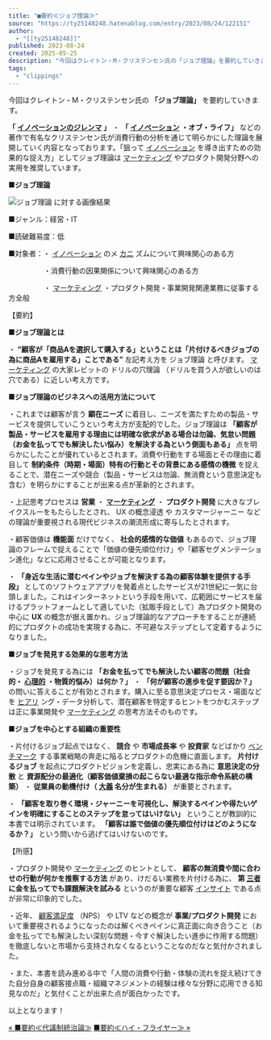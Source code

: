 ```yaml
---
title: "■要約≪ジョブ理論≫"
source: "https://ty25148248.hatenablog.com/entry/2023/08/24/122151"
author:
  - "[[ty25148248]]"
published: 2023-08-24
created: 2025-05-25
description: "今回はクレイトン・M・クリステンセン氏の「ジョブ理論」を要約していきます。 「イノベーションのジレンマ」・「イノベーション・オブ・ライフ」などの著作で有名なクリステンセン氏が消費行動の分析を通じて明らかにした理論を展開していく内容となっております。「狙ってイノベーションを導き出すための効果的な捉え方」としてジョブ理論はマーケティングやプロダクト開発分野への実用を推奨しています。 ■ジョブ理論 ■ジャンル：経営・IT ■読破難易度：低 ■対象者：・イノベーションのメカニズムについて興味関心のある方 ・消費行動の因果関係について興味関心のある方 ・マーケティング・プロダクト開発・事業開発関連業務に…"
tags:
  - "clippings"
---
```

今回はクレイトン・M・クリステンセン氏の **「ジョブ理論」** を要約していきます。

**「 [イノベーションのジレンマ](https://d.hatena.ne.jp/keyword/%A5%A4%A5%CE%A5%D9%A1%BC%A5%B7%A5%E7%A5%F3%A4%CE%A5%B8%A5%EC%A5%F3%A5%DE) 」** ・ **「 [イノベーション](https://d.hatena.ne.jp/keyword/%A5%A4%A5%CE%A5%D9%A1%BC%A5%B7%A5%E7%A5%F3) ・オブ・ライフ」** などの著作で有名なクリステンセン氏が消費行動の分析を通じて明らかにした理論を展開していく内容となっております。「狙って [イノベーション](https://d.hatena.ne.jp/keyword/%A5%A4%A5%CE%A5%D9%A1%BC%A5%B7%A5%E7%A5%F3) を導き出すための効果的な捉え方」としてジョブ理論は [マーケティング](https://d.hatena.ne.jp/keyword/%A5%DE%A1%BC%A5%B1%A5%C6%A5%A3%A5%F3%A5%B0) やプロダクト開発分野への実用を推奨しています。

**■ジョブ理論**

![ジョブ理論 に対する画像結果](https://th.bing.com/th/id/OIP.0dwDxtKdQC3qGuJPAF_HRAHaKd?w=115&h=180&c=7&r=0&o=5&dpr=1.3&pid=1.7)

■ジャンル：経営・IT

■読破難易度：低

■対象者：・ [イノベーション](https://d.hatena.ne.jp/keyword/%A5%A4%A5%CE%A5%D9%A1%BC%A5%B7%A5%E7%A5%F3) のメ [カニ](https://d.hatena.ne.jp/keyword/%A5%AB%A5%CB) ズムについて興味関心のある方

　　　　　・消費行動の因果関係について興味関心のある方

　　　　　・ [マーケティング](https://d.hatena.ne.jp/keyword/%A5%DE%A1%BC%A5%B1%A5%C6%A5%A3%A5%F3%A5%B0) ・プロダクト開発・事業開発関連業務に従事する方全般

【要約】

**■ジョブ理論とは**

・ **”顧客が「商品Aを選択して購入する」ということは「片付けるべきジョブの為に商品Aを雇用する」ことである”** 左記考え方を ジョブ理論 と呼びます。 [マーケティング](https://d.hatena.ne.jp/keyword/%A5%DE%A1%BC%A5%B1%A5%C6%A5%A3%A5%F3%A5%B0) の大家レビットの ドリルの穴理論 （ドリルを買う人が欲しいのは穴である）に近しい考え方です。

**■ジョブ理論のビジネスへの活用方法について**

・これまでは顧客が言う **顕在ニーズ** に着目し、ニーズを満たすための製品・サービスを提供していこうという考え方が支配的でした。ジョブ理論は **「顧客が製品・サービスを雇用する理由には明確な欲求がある場合は勿論、気怠い問題（お金を払ってでも解決したい悩み）を解決する為という側面もある」** 点を明らかにしたことが優れているとされます。消費や行動をする場面とその理由に着目して **制約条件（時期・場面）特有の行動とその背景にある感情の機微** を捉えることで、潜在ニーズや競合（製品・サービスは勿論、無消費という意思決定も含む）を明らかにすることが出来る点が革新的とされます。

・上記思考プロセスは **営業** ・ **[マーケティング](https://d.hatena.ne.jp/keyword/%A5%DE%A1%BC%A5%B1%A5%C6%A5%A3%A5%F3%A5%B0)** ・ **プロダクト開発** に大きなブレイクスルーをもたらしたとされ、 UX の概念浸透 や カスタマージャーニー などの理論が重要視される現代ビジネスの潮流形成に寄与したとされます。

・顧客価値は **機能面** だけでなく、 **社会的感情的な価値** もあるので、ジョブ理論のフレームで捉えることで「価値の優先順位付け」や「顧客セグメンテーション進化」などに応用させることが可能となります。

・ **「身近な生活に潜むペインやジョブを解決する為の顧客体験を提供する手段」** としてのソフトウェアアプリを発着点としたサービスが21世紀に一気に台頭しました。これはインターネットという手段を用いて、広範囲にサービスを届けるプラットフォームとして適していた（拡販手段として）為プロダクト開発の中心に **UX** の概念が据え置かれ、ジョブ理論的なアプローチをすることが連続的にプロダクトの成功を実現する為に、不可避なステップとして定着するようになりました。

**■ジョブを発見する効果的な思考方法**

・ジョブを発見する為には **「お金を払ってでも解決したい顧客の問題（社会的・ [心理的](https://d.hatena.ne.jp/keyword/%BF%B4%CD%FD%C5%AA) ・物質的悩み）は何か？」** ・ **「何が顧客の進歩を促す要因か？」** の問いに答えることが有効とされます。購入に至る意思決定プロセス・場面などを [ヒアリ](https://d.hatena.ne.jp/keyword/%A5%D2%A5%A2%A5%EA) ング・データ分析して、潜在顧客を特定するヒントをつかむステップは正に事業開発や [マーケティング](https://d.hatena.ne.jp/keyword/%A5%DE%A1%BC%A5%B1%A5%C6%A5%A3%A5%F3%A5%B0) の思考方法そのものです。

**■ジョブを中心とする組織の重要性**

・片付けるジョブ起点ではなく、 **競合** や **市場成長率** や **投資家** などばかり [ベンチマーク](https://d.hatena.ne.jp/keyword/%A5%D9%A5%F3%A5%C1%A5%DE%A1%BC%A5%AF) する事業戦略の奔走に陥るとプロダクトの危機に直面します。 **片付けるジョブ** を起点にプロダクトビジョンを定義し、忠実にある為に **意思決定の分散** と **資源配分の最適化（顧客価値棄損の起こらない最適な指示命令系統の構築）** ・ **従業員の動機付け（ [大義](https://d.hatena.ne.jp/keyword/%C2%E7%B5%C1) 名分が生まれる）** が重要とされます。

・ **「顧客を取り巻く環境・ジャーニーを可視化し、解決するペインや得たいゲインを明確にすることのステップを怠ってはいけない」** ということが教訓的に本書では明示されています。 **「顧客は誰で価値の優先順位付けはどのようになるか？」** という問いから逃げてはいけないのです。

【所感】

・プロダクト開発や [マーケティング](https://d.hatena.ne.jp/keyword/%A5%DE%A1%BC%A5%B1%A5%C6%A5%A3%A5%F3%A5%B0) のヒントとして、 **顧客の無消費や間に合わせの行動が何かを推察する方法** があり、けだるい業務を片付ける為に、 **第 [三者](https://d.hatena.ne.jp/keyword/%BB%B0%BC%D4) に金を払ってでも課題解決を試みる** というのが重要な顧客 [インサイト](https://d.hatena.ne.jp/keyword/%A5%A4%A5%F3%A5%B5%A5%A4%A5%C8) である点が非常に印象的でした。

・近年、 [顧客満足度](https://d.hatena.ne.jp/keyword/%B8%DC%B5%D2%CB%FE%C2%AD%C5%D9) （NPS） や LTV などの概念が **事業/プロダクト開発** において重要視されるようになったのは解くべきペインに真正面に向き合うこと（お金を払ってでも解決したい深刻な問題・今すぐ解決したい進歩に作用する問題）を徹底しないと市場から支持されなくなるということなのだなと気付かされました。

・また、本書を読み進める中で「人間の消費や行動・体験の流れを捉え続けてきた自分自身の顧客接点職・組織マネジメントの経験は様々な分野に応用できる知見なのだ」と気付くことが出来た点が面白かったです。

以上となります！

[« ■要約≪代議制統治論≫](https://ty25148248.hatenablog.com/entry/2023/09/09/171830) [■要約≪ハイ・フライヤー≫ »](https://ty25148248.hatenablog.com/entry/2023/08/19/102905)